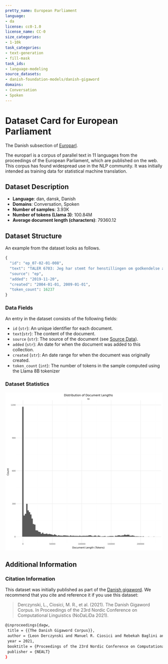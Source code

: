 ```yaml
---
pretty_name: European Parliament
language:
- da
license: cc0-1.0
license_name: CC-0
size_categories:
- 1-10k
task_categories:
- text-generation
- fill-mask
task_ids:
- language-modeling
source_datasets:
- danish-foundation-models/danish-gigaword
domains:
- Conversation
- Spoken
---
```


# Dataset Card for European Parliament

<!-- START-SHORT DESCRIPTION -->
The Danish subsection of [Europarl](https://aclanthology.org/2005.mtsummit-papers.11/).
<!-- END-SHORT DESCRIPTION -->


The europarl is a corpus of parallel text in 11 languages from the proceedings of the European Parliament, which are published on the web. This corpus has found widespread use in the NLP community. It was initially intended as training data for statistical machine translation.


## Dataset Description


<!-- START-DESC-STATS -->
- **Language**: dan, dansk, Danish
- **Domains**: Conversation, Spoken
- **Number of samples**: 3.93K
- **Number of tokens (Llama 3)**: 100.84M
- **Average document length (characters)**: 79360.12
<!-- END-DESC-STATS -->



## Dataset Structure
An example from the dataset looks as follows.


<!-- START-SAMPLE -->
```py
{
  "id": "ep_07-02-01-008",
  "text": "TALER 6703: Jeg har stemt for henstillingen om godkendelse af opdelingsanordninger til beskyttelse a[...]",
  "source": "ep",
  "added": "2019-11-20",
  "created": "2004-01-01, 2009-01-01",
  "token_count": 16237
}
```

### Data Fields

An entry in the dataset consists of the following fields:

- `id` (`str`): An unique identifier for each document.
- `text`(`str`): The content of the document.
- `source` (`str`): The source of the document (see [Source Data](#source-data)).
- `added` (`str`): An date for when the document was added to this collection.
- `created` (`str`): An date range for when the document was originally created.
- `token_count` (`int`): The number of tokens in the sample computed using the Llama 8B tokenizer
<!-- END-SAMPLE -->

### Dataset Statistics

<!-- START-DATASET PLOTS -->
<p align="center">
<img src="./images/dist_document_length.png" width="600" style="margin-right: 10px;" />
</p>
<!-- END-DATASET PLOTS -->



## Additional Information


### Citation Information

This dataset was initially published as part of the [Danish gigaword](https://huggingface.co/danish-foundation-models). We recommend that you cite and reference it if you use this dataset:

> Derczynski, L., Ciosici, M. R., et al. (2021). The Danish Gigaword Corpus. In Proceedings of the 23rd Nordic Conference on Computational Linguistics (NoDaLiDa 2021).

```bash
@inproceedings{dagw,
 title = {{The Danish Gigaword Corpus}},
 author = {Leon Derczynski and Manuel R. Ciosici and Rebekah Baglini and Morten H. Christiansen and Jacob Aarup Dalsgaard and Riccardo Fusaroli and Peter Juel Henrichsen and Rasmus Hvingelby and Andreas Kirkedal and Alex Speed Kjeldsen and Claus Ladefoged and Finn Årup Nielsen and Jens Madsen and Malte Lau Petersen and Jonathan Hvithamar Rystrøm and Daniel Varab},
 year = 2021,
 booktitle = {Proceedings of the 23rd Nordic Conference on Computational Linguistics},
 publisher = {NEALT}
}
```
